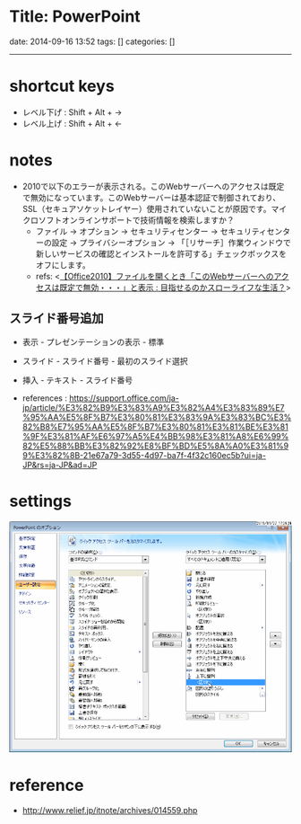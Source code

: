 Title: PowerPoint
==========
date: 2014-09-16 13:52
tags: []
categories: []
- - -

# shortcut keys
* レベル下げ
: Shift + Alt + →
* レベル上げ
: Shift + Alt + ←

# notes
* 2010で以下のエラーが表示される。このWebサーバーへのアクセスは既定で無効になっています。このWebサーバーは基本認証で制御されており、SSL（セキュアソケットレイヤー）使用されていないことが原因です。マイクロソフトオンラインサポートで技術情報を検索しますか？
	* ファイル -> オプション -> セキュリティセンター -> セキュリティセンターの設定 -> プライバシーオプション -> 「［リサーチ］作業ウィンドウで新しいサービスの確認とインストールを許可する」チェックボックスをオフにします。
	* refs: <[【Office2010】ファイルを開くとき「このWebサーバーへのアクセスは既定で無効・・・」と表示 : 目指せるのかスローライフな生活？](http://okirakurak.exblog.jp/14291012)>

## スライド番号追加
* 表示 - プレゼンテーションの表示 - 標準
* スライド - スライド番号 - 最初のスライド選択
* 挿入 - テキスト - スライド番号

* references : <https://support.office.com/ja-jp/article/%E3%82%B9%E3%83%A9%E3%82%A4%E3%83%89%E7%95%AA%E5%8F%B7%E3%80%81%E3%83%9A%E3%83%BC%E3%82%B8%E7%95%AA%E5%8F%B7%E3%80%81%E3%81%BE%E3%81%9F%E3%81%AF%E6%97%A5%E4%BB%98%E3%81%A8%E6%99%82%E5%88%BB%E3%82%92%E8%BF%BD%E5%8A%A0%E3%81%99%E3%82%8B-21e67a79-3d55-4d97-ba7f-4f32c160ec5b?ui=ja-JP&rs=ja-JP&ad=JP>

# settings
![クイックアクセスツールバー](./images/20150127_172424_WinShot.png)

# reference
* <http://www.relief.jp/itnote/archives/014559.php>

